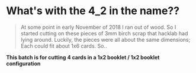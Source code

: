 # What's with the 4_2 in the name??
> At some point in early November of 2018 I ran out of wood. So I started cutting on these pieces of 3mm birch scrap that hacklab had lying around. Luckily, the pieces were all about the same dimensions; Each could fit about 1x6 cards. So..

**This batch is for cutting 4 cards in a 1x2 booklet / 1x2 booklet configuration**
